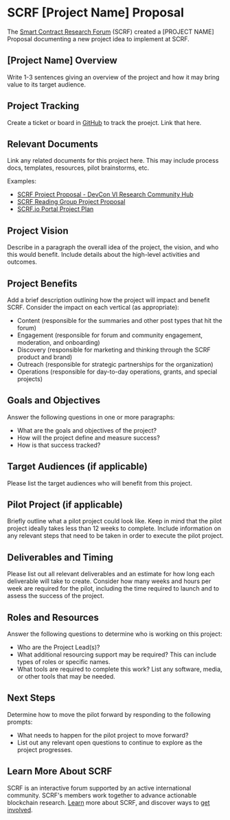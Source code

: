 # SCRF [Project Name] Proposal

The [Smart Contract Research Forum](https://www.smartcontractresearch.org/) (SCRF) created a [PROJECT NAME] Proposal documenting a new project idea to implement at SCRF.

## [Project Name] Overview

Write 1-3 sentences giving an overview of the project and how it may bring value to its target audience.

## Project Tracking

Create a ticket or board in [GitHub](https://github.com/smartcontractresearchforum) to track the proejct. Link that here.

## Relevant Documents

Link any related documents for this project here. This may include process docs, templates, resources, pilot brainstorms, etc.

Examples:
* [SCRF Project Proposal - DevCon VI Research Community Hub](https://docs.google.com/document/d/1BC4uG4Bnwq1Gz56fzedV8o3Wb58-KJRTN3cV1-99nSo/edit?usp=sharing)
* [SCRF Reading Group Project Proposal](https://docs.google.com/document/d/1BjsOH_9e1_gzFLoWCJrwnfAOq_Y5zFlREdhZNu7zEuE/edit?usp=sharing)
* [SCRF.io Portal Project Plan](https://docs.google.com/document/d/1dZl-3wXLCW5N0OORUtV5CegMx7-TBYAp0ExbuBDSL0U/edit?usp=sharing)

## Project Vision

Describe in a paragraph the overall idea of the project, the vision, and who this would benefit. Include details about the high-level activities and outcomes.

## Project Benefits

Add a brief description outlining how the project will impact and benefit SCRF. Consider the impact on each vertical (as appropriate):

* Content (responsible for the summaries and other post types that hit the forum)
* Engagement (responsible for forum and community engagement, moderation, and onboarding)
* Discovery (responsible for marketing and thinking through the SCRF product and brand)
* Outreach (responsible for strategic partnerships for the organization)
* Operations (responsible for day-to-day operations, grants, and special projects)

## Goals and Objectives

Answer the following questions in one or more paragraphs:

* What are the goals and objectives of the project?
* How will the project define and measure success?
* How is that success tracked?

## Target Audiences (if applicable)

Please list the target audiences who will benefit from this project.

## Pilot Project (if applicable)

Briefly outline what a pilot project could look like. Keep in mind that the pilot project ideally takes less than 12 weeks to complete. Include information on any relevant steps that need to be taken in order to execute the pilot project.

## Deliverables and Timing

Please list out all relevant deliverables and an estimate for how long each deliverable will take to create. Consider how many weeks and hours per week are required for the pilot, including the time required to launch and to assess the success of the project.

## Roles and Resources

Answer the following questions to determine who is working on this project:

* Who are the Project Lead(s)?
* What additional resourcing support may be required? This can include types of roles or specific names.
* What tools are required to complete this work? List any software, media, or other tools that may be needed.

## Next Steps

Determine how to move the pilot forward by responding to the following prompts:

* What needs to happen for the pilot project to move forward?
* List out any relevant open questions to continue to explore as the project progresses.

## Learn More About SCRF

SCRF is an interactive forum supported by an active international community. SCRF's members work together to advance actionable blockchain research. [Learn](https://github.com/smartcontractresearchforum/docs) more about SCRF, and discover ways to [get involved](https://github.com/smartcontractresearchforum/docs/blob/main/en/content_connecting_with_scrf.md).
